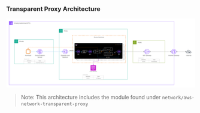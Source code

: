 ### Transparent Proxy Architecture
![Transparent Proxy Architecture](data/image.png)

> Note: This architecture includes the module found under `network/aws-network-transparent-proxy`